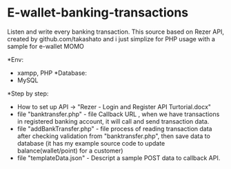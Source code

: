 # E-wallet-banking-transactions
Listen and write every banking transaction. This source based on Rezer API, created by github.com/takashato and i just simplize for PHP usage with a sample for e-wallet MOMO

*Env:
- xampp, PHP
*Database:
- MySQL

*Step by step:
- How to set up API -> "Rezer - Login and Register API Turtorial.docx"  
- file "banktransfer.php" - file Callback URL , when we have transactions in registered banking account, it will call and send transaction data.  
- file "addBankTransfer.php" - file process of reading transaction data after checking validation from "banktransfer.php", then save data to database (it has my example source code to update balance(wallet/point) for a customer)  
- file "templateData.json" - Descript a sample POST data to callback API.

